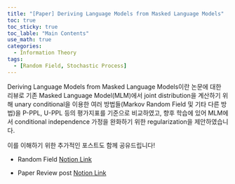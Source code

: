 ```yaml
---
title: "[Paper] Deriving Language Models from Masked Language Models"
toc: true
toc_sticky: true
toc_lable: "Main Contents"
use_math: true
categories:
  - Information Theory
tags:
  - [Random Field, Stochastic Process]
---
```


Deriving Language Models from Masked Language Models이란 논문에 대한 리뷰로 기존 Masked Language Model(MLM)에서 joint distribution을 계산하기 위해 unary conditional을 이용한 여러 방법들(Markov Random Field 및 기타 다른 방법)을 P-PPL, U-PPL 등의 평가지표를 기준으로 비교하였고, 향후 학습에 있어 MLM에서 conditional independence 가정을 완화하기 위한 regularization을 제안하였습니다.

이를 이해하기 위한 추가적인 포스트도 함께 공유드립니다!

- Random Field [Notion Link](https://yejin109.notion.site/Random-Field-eb40b139c4804608a685e2e2ec986233?pvs=4)

- Paper Review post [Notion Link](https://yejin109.notion.site/Deriving-Language-Models-from-Masked-Language-Models-19450703008b49909872c5319c3e71b9?pvs=4)
